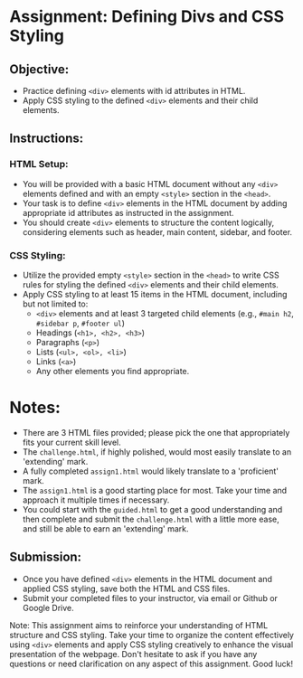 # Assignment: Defining Divs and CSS Styling

## Objective:

- Practice defining `<div>` elements with id attributes in HTML.
- Apply CSS styling to the defined `<div>` elements and their child elements.

## Instructions:

### HTML Setup:

- You will be provided with a basic HTML document without any `<div>` elements defined and with an empty `<style>` section in the `<head>`.
- Your task is to define `<div>` elements in the HTML document by adding appropriate id attributes as instructed in the assignment.
- You should create `<div>` elements to structure the content logically, considering elements such as header, main content, sidebar, and footer.

### CSS Styling:

- Utilize the provided empty `<style>` section in the `<head>` to write CSS rules for styling the defined `<div>` elements and their child elements.
- Apply CSS styling to at least 15 items in the HTML document, including but not limited to:
  - `<div>` elements and at least 3 targeted child elements (e.g., `#main h2`, `#sidebar p`, `#footer ul`)
  - Headings (`<h1>, <h2>, <h3>`)
  - Paragraphs (`<p>`)
  - Lists (`<ul>, <ol>, <li>`)
  - Links (`<a>`)
  - Any other elements you find appropriate.

# Notes:

- There are 3 HTML files provided; please pick the one that appropriately fits your current skill level.
- The `challenge.html`, if highly polished, would most easily translate to an 'extending' mark.
- A fully completed `assign1.html` would likely translate to a 'proficient' mark.
- The `assign1.html` is a good starting place for most.  Take your time and approach it multiple times if necessary.  
- You could start with the `guided.html` to get a good understanding and then complete and submit the `challenge.html` with a little more ease, and still be able to earn an 'extending' mark.

## Submission:

- Once you have defined `<div>` elements in the HTML document and applied CSS styling, save both the HTML and CSS files.
- Submit your completed files to your instructor, via email or Github or Google Drive.

Note: This assignment aims to reinforce your understanding of HTML structure and CSS styling. Take your time to organize the content effectively using `<div>` elements and apply CSS styling creatively to enhance the visual presentation of the webpage. Don't hesitate to ask if you have any questions or need clarification on any aspect of this assignment. Good luck!
